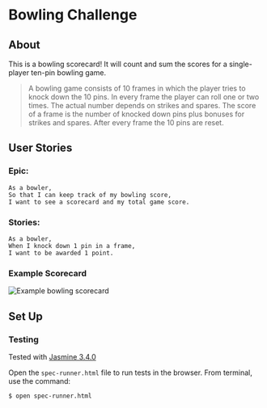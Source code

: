 # Bowling Challenge

## About

This is a bowling scorecard!  It will count and sum the scores for a single-player ten-pin bowling game.

> A bowling game consists of 10 frames in which the player tries to knock down the 10 pins. In every frame the player can roll one or two times. The actual number depends on strikes and spares. The score of a frame is the number of knocked down pins plus bonuses for strikes and spares. After every frame the 10 pins are reset.

## User Stories

### Epic:
```
As a bowler,
So that I can keep track of my bowling score,
I want to see a scorecard and my total game score.
```

### Stories:
```
As a bowler,
When I knock down 1 pin in a frame,
I want to be awarded 1 point.
```
<!-- ```
As a bowler,
When I knock down 2 pins in a roll,
I want to be awaded 2 points.
... 3 pins/points
... 4 pins/points
... 5 pins/points
... 6 pins/points
... 7 pins/points
... 8 pins/points
... 9 pins/points
... 0 pins/points
``` -->

<!-- ```
As a bowler,
When I have a gutter game,
I want to score 0 points
```
**Gutter Game:**
The player never hits a pin (20 zero scores). -->

<!-- 
```
As a bowler,
When I knock down 10 pins in a roll,
I want to score a strike.
```
**Strike:**
Knock down all 10 pins with the first roll in a frame. 
 - The frame ends immediately (since there are no pins left for a second roll).
 - The bonus for that frame is the number of pins knocked down in the next frame. -->


<!-- 
```
As a bowler,
When I don't have a pinfall of 10 on my first roll,
I want to get a second roll in the frame
``` -->


<!-- **Spare:**
Knock down all 10 pins with the two rolls of a frame.
 - The bonus for that frame is the number of pins knocked down by the next roll (first roll of next frame). -->

<!-- **10th frame:**
Roll a strike or spare in the 10th frame and roll for the bonus.
 - They can never roll more than 3 balls in the 10th frame. 
 - Additional rolls only count for the bonus not for the regular frame count.

>10, 10, 10 in the 10th frame gives 30 points (10 points for the regular first strike and 20 points for the bonus).

>1, 9, 10 in the 10th frame gives 20 points (10 points for the regular spare and 10 points for the bonus). -->

<!-- **Perfect Game:**
Roll 12 strikes (10 regular strikes and 2 strikes for the bonus in the 10th frame). 
- The Perfect Game scores 300 points. -->


### Example Scorecard

![Example bowling scorecard](https://thepracticaldev.s3.amazonaws.com/i/xbntvciwnr7khq4p0qyp.png)

## Set Up

### Testing

Tested with [Jasmine 3.4.0](https://github.com/jasmine/jasmine/releases)

Open the `spec-runner.html` file to run tests in the browser.  From terminal, use the command:
```shell
$ open spec-runner.html
```

